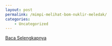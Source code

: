 ```yaml
---
layout: post
permalink: /mimpi-melihat-bom-nuklir-meledak/
categories:
    - Uncategorized
---
```


[Baca Selengkapnya](/01)